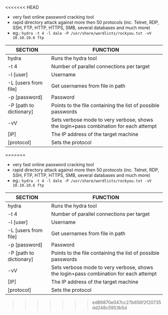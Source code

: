 <<<<<<< HEAD
- very fast online password cracking tool
- rapid directory attack against more then 50 protocols (inc. Telnet, RDP, SSH, FTP, HTTP, HTTPS, SMB, several databases and much more)
- eg.: `hydra -t 4 -l dale -P /usr/share/wordlists/rockyou.txt -vV 10.10.10.6 ftp`

SECTION | FUNCTION
--------- | ---------
hydra | Runs the hydra tool
-t 4 |  Number of parallel connections per target
-l [user] | Username
-L [users from file] | Get usernames from file in path
-p [password] | Password
-P [path to dictionary] | Points to the file containing the list of possible passwords
-vV | Sets verbose mode to very verbose, shows the login+pass combination for each attempt
[IP] | The IP address of the target machine
[protocol] | Sets the protocol

=======
- very fast online password cracking tool
- rapid directory attack against more then 50 protocols (inc. Telnet, RDP, SSH, FTP, HTTP, HTTPS, SMB, several databases and much more)
- eg.: `hydra -t 4 -l dale -P /usr/share/wordlists/rockyou.txt -vV 10.10.10.6 ftp`

SECTION | FUNCTION
--------- | ---------
hydra | Runs the hydra tool
-t 4 |  Number of parallel connections per target
-l [user] | Username
-L [users from file] | Get usernames from file in path
-p [password] | Password
-P [path to dictionary] | Points to the file containing the list of possible passwords
-vV | Sets verbose mode to very verbose, shows the login+pass combination for each attempt
[IP] | The IP address of the target machine
[protocol] | Sets the protocol

>>>>>>> ed86870e047cc27b656f2f20735dd248c5953b5d
